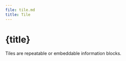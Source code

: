 ```yaml
---
file: tile.md
title: Tile
---
```


<script>
    import {Button} from '$lib'
</script>

# {title}

Tiles are repeatable or embeddable information blocks.
